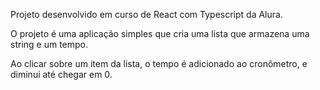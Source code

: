 Projeto desenvolvido em curso de React com Typescript da Alura.

O projeto é uma aplicação simples que cria uma lista que armazena uma string e um tempo.

Ao clicar sobre um item da lista, o tempo é adicionado ao cronômetro, e diminui até chegar em 0.